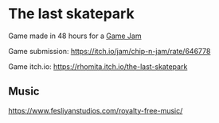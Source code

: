 # The last skatepark
Game made in 48 hours for a [Game Jam](https://itch.io/jam/chip-n-jam)

Game submission: https://itch.io/jam/chip-n-jam/rate/646778

Game itch.io: https://rhomita.itch.io/the-last-skatepark

## Music
https://www.fesliyanstudios.com/royalty-free-music/
